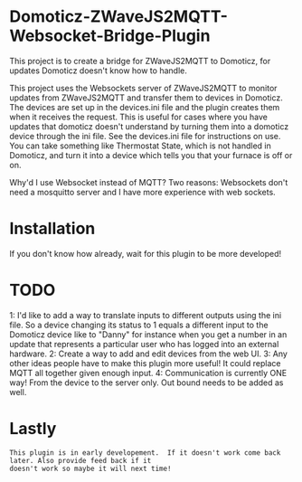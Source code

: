 # Domoticz-ZWaveJS2MQTT-Websocket-Bridge-Plugin
This project is to create a bridge for ZWaveJS2MQTT to Domoticz, for updates Domoticz doesn't know how to handle.

This project uses the Websockets server of ZWaveJS2MQTT to monitor updates from ZWaveJS2MQTT and transfer them to
devices in Domoticz.  The devices are set up in the devices.ini file and the plugin creates them when it receives
the request.  This is useful for cases where you have updates that domoticz doesn't understand by turning them
into a domoticz device through the ini file. See the devices.ini file for instructions on use. You can take 
something like Thermostat State, which is not handled in Domoticz, and turn it into a device which tells you that
your furnace is off or on.

Why'd I use Websocket instead of MQTT?  Two reasons: Websockets don't need a mosquitto server and I have more
experience with web sockets.

# Installation
If you don't know how already, wait for this plugin to be more developed!

# TODO
1: I'd like to add a way to translate inputs to different outputs using the ini file.  So a device changing its
   status to 1 equals a different input to the Domoticz device like to "Danny" for instance when you get a number
   in an update that represents a particular user who has logged into an external hardware.
2: Create a way to add and edit devices from the web UI.
3: Any other ideas people have to make this plugin more useful!  It could replace MQTT all together given enough
   input.
4: Communication is currently ONE way! From the device to the server only.  Out bound needs to be added as well.

# Lastly
	This plugin is in early developement.  If it doesn't work come back later. Also provide feed back if it
	doesn't work so maybe it will next time!
   
